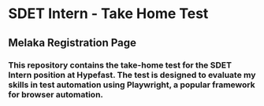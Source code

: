 # SDET Intern - Take Home Test
## Melaka Registration Page
### This repository contains the take-home test for the SDET Intern position at Hypefast. The test is designed to evaluate my skills in test automation using Playwright, a popular framework for browser automation.
